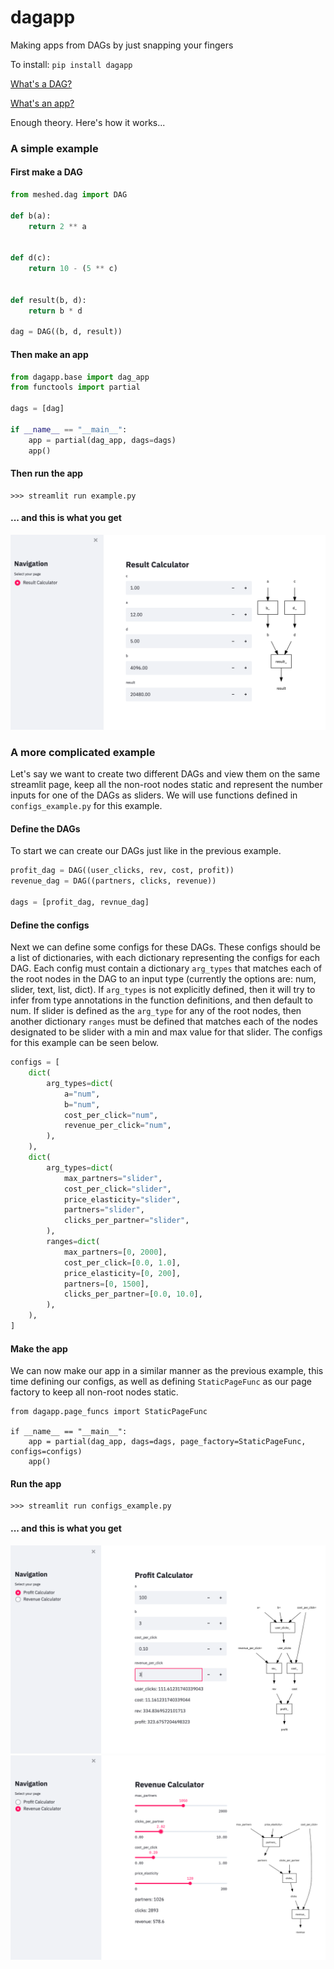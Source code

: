 # dagapp
Making apps from DAGs by just snapping your fingers

To install:	```pip install dagapp```

[What's a DAG?](https://en.wikipedia.org/wiki/Directed_acyclic_graph)

[What's an app?](https://www.amazon.com/Life-Real-Dummies-Clueless-1996-10-03/dp/B01F81N4D0)

Enough theory. Here's how it works...


### A simple example

#### First make a DAG

```python
from meshed.dag import DAG

def b(a):
    return 2 ** a


def d(c):
    return 10 - (5 ** c)


def result(b, d):
    return b * d
    
dag = DAG((b, d, result))
```

#### Then make an app

```python
from dagapp.base import dag_app
from functools import partial

dags = [dag]

if __name__ == "__main__":
    app = partial(dag_app, dags=dags)
    app()
```

#### Then run the app

```
>>> streamlit run example.py
```

#### ... and this is what you get

![png](https://github.com/i2mint/dagapp/blob/master/docs/images/simple_example.png?raw=true)


### A more complicated example

Let's say we want to create two different DAGs and view them on the same streamlit page, keep all the non-root nodes static and represent the number inputs for one of the DAGs as sliders. We will use functions defined in `configs_example.py` for this example.

#### Define the DAGs

To start we can create our DAGs just like in the previous example.
```python
profit_dag = DAG((user_clicks, rev, cost, profit))
revenue_dag = DAG((partners, clicks, revenue))

dags = [profit_dag, revnue_dag]
```

#### Define the configs

Next we can define some configs for these DAGs. These configs should be a list of dictionaries, with each dictionary representing the configs for each DAG. Each config must contain a dictionary `arg_types` that matches each of the root nodes in the DAG to an input type (currently the options are: num, slider, text, list, dict). If `arg_types` is not explicitly defined, then it will try to infer from type annotations in the function definitions, and then default to num. If slider is defined as the `arg_type` for any of the root nodes, then another dictionary `ranges` must be defined that matches each of the nodes designated to be slider with a min and max value for that slider. The configs for this example can be seen below.
```python
configs = [
    dict(
        arg_types=dict(
            a="num",
            b="num",
            cost_per_click="num",
            revenue_per_click="num",
        ),
    ),
    dict(
        arg_types=dict(
            max_partners="slider",
            cost_per_click="slider",
            price_elasticity="slider",
            partners="slider",
            clicks_per_partner="slider",
        ),
        ranges=dict(
            max_partners=[0, 2000],
            cost_per_click=[0.0, 1.0],
            price_elasticity=[0, 200],
            partners=[0, 1500],
            clicks_per_partner=[0.0, 10.0],
        ),
    ),
]
```

#### Make the app

We can now make our app in a similar manner as the previous example, this time defining our configs, as well as defining `StaticPageFunc` as our page factory to keep all non-root nodes static.
```
from dagapp.page_funcs import StaticPageFunc

if __name__ == "__main__":
    app = partial(dag_app, dags=dags, page_factory=StaticPageFunc, configs=configs)
    app()
```

#### Run the app

```
>>> streamlit run configs_example.py
```

#### ... and this is what you get

![png](https://github.com/i2mint/dagapp/blob/master/docs/images/configs_example_1.png?raw=true)
![png](https://github.com/i2mint/dagapp/blob/master/docs/images/configs_example_2.png?raw=true)
